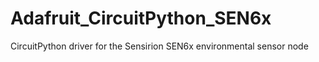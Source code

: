 # Adafruit_CircuitPython_SEN6x
CircuitPython driver for the Sensirion SEN6x environmental sensor node
